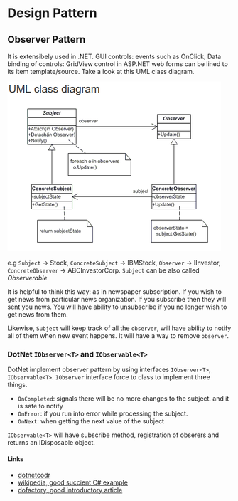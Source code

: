 # Design Pattern #

## Observer Pattern ##

It is extensibely used in .NET. GUI controls: events such as OnClick, Data binding of controls: GridView control in ASP.NET web forms can be lined to its item template/source.
Take a look at this UML class diagram.

![UML for observer](assets/observer.png)

e.g `Subject` -> Stock, `ConcreteSubject` -> IBMStock, `Observer` -> IInvestor, `ConcreteObserver` -> ABCInvestorCorp. `Subject` can be also called _Observerable_

It is helpful to think this way: as in newspaper subscription. If you wish to get news from particular news organization. If you subscribe then they will sent you news. You will have ability to unsubscribe if you no longer wish to get news from them.

Likewise, `Subject` will keep track of all the `observer`, will have ability to notify all of them when new event happens. It will have a way to remove `observer`.

### DotNet `IObserver<T>` and `IObservable<T>` ###

DotNet implement observer pattern by using interfaces `IObserver<T>`, `IObservable<T>`. `IObserver` interface force to class to implement three things.

+ `OnCompleted`: signals there will be no more changes to the subject. and it is safe to notify
+ `OnError`: if you run into error while processing the subject.
+ `OnNext`: when getting the next value of the subject

`IObservable<T>` will have subscribe method, registration of obserers and returns an IDisposable object.

#### Links ####

+ [dotnetcodr](https://dotnetcodr.com/2013/08/01/design-patterns-and-practices-in-net-the-observer-pattern/)
+ [wikipedia, good succient C# example](https://en.wikipedia.org/wiki/Observer_pattern)
+ [dofactory, good introductory article](https://www.dofactory.com/net/observer-design-pattern)
